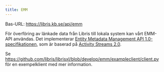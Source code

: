 ```yaml
---
title: EMM
---
```


Bas-URL: https://libris.kb.se/api/emm

För överföring av länkade data från Libris till lokala system kan vårt EMM-API användas. Det implementerar [Entity Metadata Management API 1.0-specifikationen](https://emm-spec.org/1.0/), som är baserad på [Activity Streams 2.0](https://www.w3.org/TR/activitystreams-core/).

Se https://github.com/libris/librisxl/blob/develop/emm/exampleclient/client.py för en exempelklient med mer information.